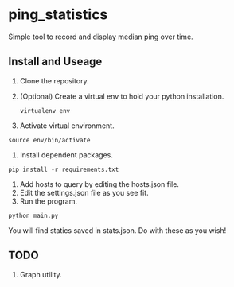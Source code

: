 # ping_statistics
Simple tool to record and display median ping over time.

Install and Useage
------------------

1. Clone the repository.
1. (Optional) Create a virtual env to hold your python installation.

	```virtualenv env```

  1. Activate virtual environment.

  ```source env/bin/activate```

1. Install dependent packages.

  ```pip install -r requirements.txt```

1. Add hosts to query by editing the hosts.json file.
1. Edit the settings.json file as you see fit.
1. Run the program.

  ```python main.py```

You will find statics saved in stats.json. Do with these as you wish!


TODO
----

1. Graph utility.
